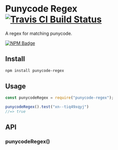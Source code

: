 # Punycode Regex [![Travis CI Build Status](https://img.shields.io/travis/com/Richienb/punycode-regex/master.svg?style=for-the-badge)](https://travis-ci.com/Richienb/punycode-regex)

A regex for matching punycode.

[![NPM Badge](https://nodei.co/npm/punycode-regex.png)](https://npmjs.com/package/punycode-regex)

## Install

```sh
npm install punycode-regex
```

## Usage

```js
const punycodeRegex = require("punycode-regex");

punycodeRegex().test("xn--tiq49xqyj")
//=> true
```

## API

### punycodeRegex()
